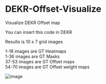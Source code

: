 # DEKR-Offset-Visualize

Visualize DEKR Offset map

You can insert this code in DEKR

Results is 10 x 7 grid images<br />

1-18 images are GT Heatmaps<br />
1-36 images are GT Masks<br />
37-53 images are GT Offset maps<br />
54-70 images are GT Offset weight maps<br />

![image](https://user-images.githubusercontent.com/53816460/122029676-09898600-ce08-11eb-8780-8c0c828cab8f.jpg)
